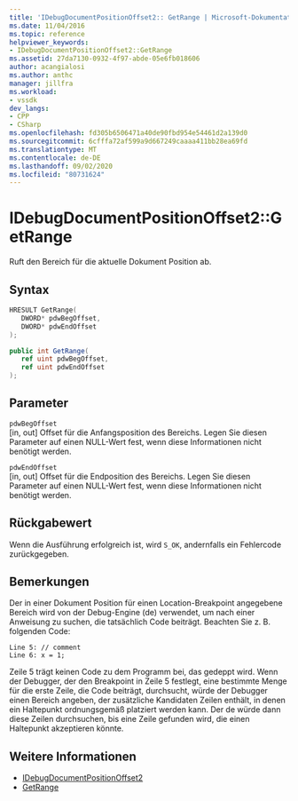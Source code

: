 ```yaml
---
title: 'IDebugDocumentPositionOffset2:: GetRange | Microsoft-Dokumentation'
ms.date: 11/04/2016
ms.topic: reference
helpviewer_keywords:
- IDebugDocumentPositionOffset2::GetRange
ms.assetid: 27da7130-0932-4f97-abde-05e6fb018606
author: acangialosi
ms.author: anthc
manager: jillfra
ms.workload:
- vssdk
dev_langs:
- CPP
- CSharp
ms.openlocfilehash: fd305b6506471a40de90fbd954e54461d2a139d0
ms.sourcegitcommit: 6cfffa72af599a9d667249caaaa411bb28ea69fd
ms.translationtype: MT
ms.contentlocale: de-DE
ms.lasthandoff: 09/02/2020
ms.locfileid: "80731624"
---
```

# <a name="idebugdocumentpositionoffset2getrange"></a>IDebugDocumentPositionOffset2::GetRange
Ruft den Bereich für die aktuelle Dokument Position ab.

## <a name="syntax"></a>Syntax

```cpp
HRESULT GetRange(
   DWORD* pdwBegOffset,
   DWORD* pdwEndOffset
);
```

```csharp
public int GetRange(
   ref uint pdwBegOffset,
   ref uint pdwEndOffset
);
```

## <a name="parameters"></a>Parameter
`pdwBegOffset`\
[in, out] Offset für die Anfangsposition des Bereichs. Legen Sie diesen Parameter auf einen NULL-Wert fest, wenn diese Informationen nicht benötigt werden.

`pdwEndOffset`\
[in, out] Offset für die Endposition des Bereichs. Legen Sie diesen Parameter auf einen NULL-Wert fest, wenn diese Informationen nicht benötigt werden.

## <a name="return-value"></a>Rückgabewert
 Wenn die Ausführung erfolgreich ist, wird `S_OK`, andernfalls ein Fehlercode zurückgegeben.

## <a name="remarks"></a>Bemerkungen
 Der in einer Dokument Position für einen Location-Breakpoint angegebene Bereich wird von der Debug-Engine (de) verwendet, um nach einer Anweisung zu suchen, die tatsächlich Code beiträgt. Beachten Sie z. B. folgenden Code:

```
Line 5: // comment
Line 6: x = 1;
```

 Zeile 5 trägt keinen Code zu dem Programm bei, das gedeppt wird. Wenn der Debugger, der den Breakpoint in Zeile 5 festlegt, eine bestimmte Menge für die erste Zeile, die Code beiträgt, durchsucht, würde der Debugger einen Bereich angeben, der zusätzliche Kandidaten Zeilen enthält, in denen ein Haltepunkt ordnungsgemäß platziert werden kann. Der de würde dann diese Zeilen durchsuchen, bis eine Zeile gefunden wird, die einen Haltepunkt akzeptieren könnte.

## <a name="see-also"></a>Weitere Informationen
- [IDebugDocumentPositionOffset2](../../../extensibility/debugger/reference/idebugdocumentpositionoffset2.md)
- [GetRange](../../../extensibility/debugger/reference/idebugdocumentposition2-getrange.md)
